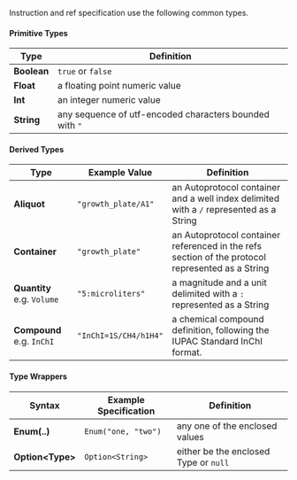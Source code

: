 Instruction and ref specification use the following common types.

#### Primitive Types
| Type             | Definition
|-                 |-
| **Boolean**      | `true` or `false`
| **Float**        | a floating point numeric value
| **Int**          | an integer numeric value
| **String**       | any sequence of utf-encoded characters bounded with `"`

#### Derived Types
| Type                        | Example Value           | Definition
|-                            |-                        |-
| **Aliquot**                 | `"growth_plate/A1"`     | an Autoprotocol container and a well index delimited with a `/` represented as a String
| **Container**               | `"growth_plate"`        | an Autoprotocol container referenced in the refs section of the protocol represented as a String
| **Quantity**  e.g. `Volume` | `"5:microliters"`       | a magnitude and a unit delimited with a `:` represented as a String
| **Compound**  e.g. `InChI`  | `"InChI=1S/CH4/h1H4"`   | a chemical compound definition, following the IUPAC Standard InChI format.

#### Type Wrappers
| Syntax             | Example Specification | Definition
|-                   |-                      |-
| **Enum(..)**       | `Enum("one, "two")`   | any one of the enclosed values
| **Option\<Type\>** | `Option<String>`      | either be the enclosed Type or `null`
